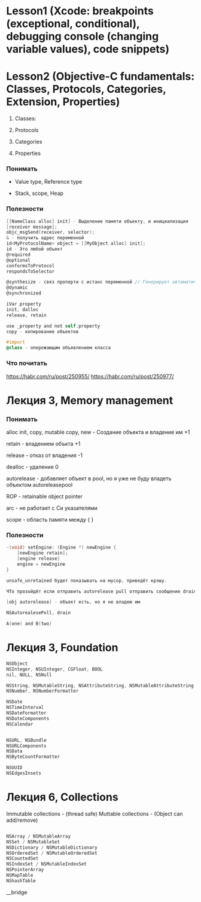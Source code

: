 # Lesson1 (Xcode: breakpoints (exceptional, conditional), debugging console (changing variable values), code snippets)


# Lesson2 (Objective-C fundamentals: Classes, Protocols, Categories, Extension, Properties)


1. Classes: 

2. Protocols

3. Categories

4. Properties

### Понимать

- Value type, Reference type

- Stack, scope, Heap

### Полезности

```Objective-c
[[NameClass alloc] init] - Выделение памяти объекту, и инициализация
[receiver message];
objc_msgSend(receiver, selector);
& - получить адрес переменной
id<MyProtocolName> object = [[MyObject alloc] init];
id - Это любой объект
@required
@optional
conformsToProtocol
respondsToSelector

@synthesize - связ проперти с истанс переменной // Генерирует автоматически 
@dynamic
@synchronized

iVar property
init, dalloc
release, retain

use _property and not self.property
copy - копирование объектов

#import
@class - опережающим объявлением класса
```

### Что почитать

https://habr.com/ru/post/250955/
https://habr.com/ru/post/250977/



# Лекция 3, Memory management


### Понимать

alloc init, copy, mutable copy, new - Создание объекта и владение им +1

retain - владением объкта +1

release - отказ от владения -1

dealloc - удаление 0

autorelease - добавляет объект в pool, но я уже не буду владеть объектом
autoreleasepool

ROP - retainable object pointer

arc - не работает с Си указателями

scope - область памяти между { }

### Полезности

```Objective-c
-(void) setEngine: (Engine *) newEngine {
	[newEngine retain];
	[engine release]
	engine = newEngine
}

unsafe_unretained будет показывать на мусор, приведёт крэшу.

ЧТо прозойдёт если отправить autorelease pull отправить сообщение drain

[obj autorelease] - объект есть, но я не владею им

NSAutorealesePoll, drain

A(one) and B(two)
```

# Лекция 3, Foundation

```Objective-c
NSObject
NSInteger, NSUInteger, CGFloat, BOOL
nil, NULL, NSNull

NSString, NSMutableString, NSAttributeString, NSMutableAttributeString
NSNumber, NSNumberFormatter

NSDate
NSTimeInterval
NSDateFormatter
NSDateComponents
NSCalendar


NSURL, NSBundle
NSURLComponents
NSData
NSByteCountFormatter

NSUUID
NSEdgesInsets 
```


# Лекция 6, Collections

Immutable collections - (thread safe)
Muttable collections - (Object can add/remove)

```Objective-c

NSArray / NSMutableArray
NSSet / NSMutableSet
NSDictionary / NSMutableDictionary
NSOrderedSet / NSMutableOrderedSet
NSCountedSet 
NSIndexSet / NSMutableIndexSet
NSPointerArray
NSMapTable
NShashTable

```


__bridge







































